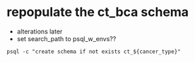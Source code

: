 # repopulate the ct_bca schema
* alterations later
* set search_path to psql_w_envs??
```
psql -c "create schema if not exists ct_${cancer_type}"
```
